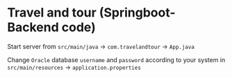 # Travel and tour (Springboot-Backend code)
Start server from `src/main/java` -> `com.travelandtour` -> `App.java`

Change `Oracle` database `username` and `password` according to your system in `src/main/resources` -> `application.properties`


